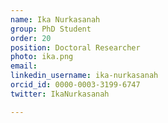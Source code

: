 ```yaml
---
name: Ika Nurkasanah
group: PhD Student
order: 20
position: Doctoral Researcher
photo: ika.png
email: 
linkedin_username: ika-nurkasanah
orcid_id: 0000-0003-3199-6747
twitter: IkaNurkasanah

---
```



